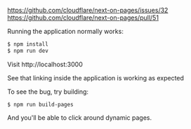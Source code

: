 https://github.com/cloudflare/next-on-pages/issues/32
https://github.com/cloudflare/next-on-pages/pull/51

Running the application normally works:

```sh
$ npm install
$ npm run dev
```

Visit http://localhost:3000

See that linking inside the application is working as expected

To see the bug, try building:

```
$ npm run build-pages
```

And you'll be able to click around dynamic pages.
